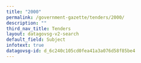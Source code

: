 ```yaml
---
title: "2000"
permalink: /government-gazette/tenders/2000/
description: ""
third_nav_title: Tenders
layout: datagovsg-v2-search
default_field: Subject
infotext: true
datagovsg-id: d_6c240c105cd0fea41a3a076d58f85be4
---
```

